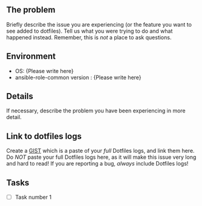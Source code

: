 ## The problem

Briefly describe the issue you are experiencing (or the feature you want to see added to dotfiles). Tell us what you were trying to do and what happened instead. Remember, this is _not_ a place to ask questions.

## Environment

* OS: {Please write here}
* ansible-role-common version : {Please write here}

## Details

If necessary, describe the problem you have been experiencing in more detail.

## Link to dotfiles logs

Create a [GIST](https://gist.github.com) which is a paste of your _full_ Dotfiles logs, and link them here. 
Do _NOT_ paste your full Dotfiles logs here, as it will make this issue very long and hard to read! 
If you are reporting a bug, _always_ include Dotfiles logs!


## Tasks

* [ ] Task number 1
